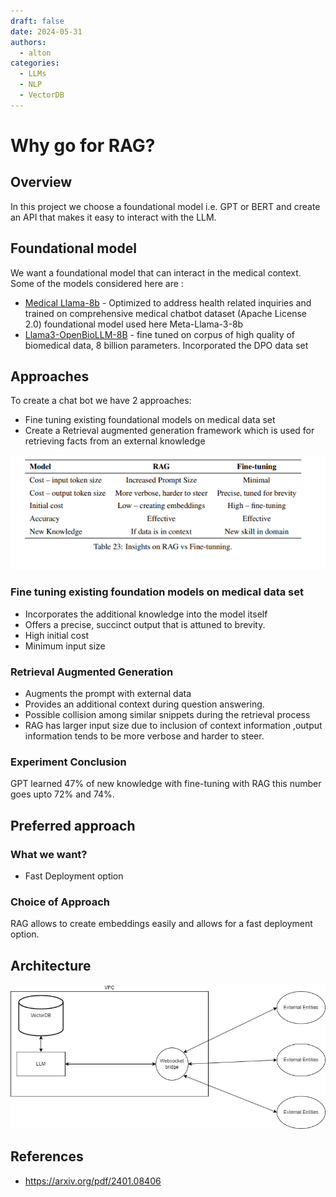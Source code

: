 ```yaml
---
draft: false 
date: 2024-05-31
authors:
  - alton
categories:
  - LLMs
  - NLP
  - VectorDB
---
```

# Why go for RAG?

## Overview

In this project we choose a foundational model i.e. GPT or BERT and create an API that makes it easy to interact with the LLM.

## Foundational model

We want a foundational model that can interact in the medical context. Some of the models considered here are :

- [Medical Llama-8b](https://huggingface.co/ruslanmv/Medical-Llama3-8B) - Optimized to address health related inquiries and trained on comprehensive medical chatbot dataset (Apache License 2.0) foundational model used here Meta-Llama-3-8b
- [Llama3-OpenBioLLM-8B](https://huggingface.co/aaditya/Llama3-OpenBioLLM-8B) - fine tuned on corpus of high quality of biomedical data, 8 billion parameters. Incorporated the DPO data set

## Approaches

To create a chat bot we have 2 approaches:

- Fine tuning existing foundational models on medical data set
- Create a Retrieval augmented generation framework which is used for retrieving facts from an external knowledge

![Comparisons](./pics/Screenshot%202024-05-31%20122720.png)

### Fine tuning existing foundation models on medical data set 

- Incorporates the additional knowledge into the model itself
- Offers a precise, succinct output that is attuned to brevity.
- High initial cost
- Minimum input size 

### Retrieval Augmented Generation

- Augments the prompt with external data
- Provides an additional context during question answering.
- Possible collision among similar snippets during the retrieval process
- RAG has larger input size due to inclusion of context information ,output information tends to be more verbose and harder to steer.

### Experiment Conclusion

GPT learned 47% of new knowledge with fine-tuning with RAG this number goes upto 72% and 74%.

## Preferred approach
### What we want?
- Fast Deployment option

### Choice of Approach

RAG allows to create embeddings easily and allows for a fast deployment option.

## Architecture

![Architecture](./pics/AI_copilot_service.drawio.png)
## References

- https://arxiv.org/pdf/2401.08406